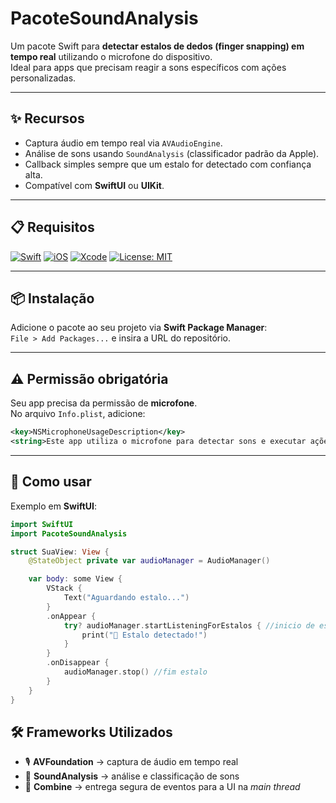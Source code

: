 # PacoteSoundAnalysis

Um pacote Swift para **detectar estalos de dedos (finger snapping) em tempo real** utilizando o microfone do dispositivo.  
Ideal para apps que precisam reagir a sons específicos com ações personalizadas.

---

## ✨ Recursos
- Captura áudio em tempo real via `AVAudioEngine`.
- Análise de sons usando `SoundAnalysis` (classificador padrão da Apple).
- Callback simples sempre que um estalo for detectado com confiança alta.
- Compatível com **SwiftUI** ou **UIKit**.

---

## 📋 Requisitos
[![Swift](https://img.shields.io/badge/Swift-5.5-orange?logo=swift)](https://swift.org)
[![iOS](https://img.shields.io/badge/iOS-15.0%2B-blue?logo=apple)](https://developer.apple.com/ios/)
[![Xcode](https://img.shields.io/badge/Xcode-13%2B-blue?logo=xcode)](https://developer.apple.com/xcode/)
[![License: MIT](https://img.shields.io/badge/License-MIT-green.svg)](LICENSE)

---

## 📦 Instalação
Adicione o pacote ao seu projeto via **Swift Package Manager**:  
`File > Add Packages...` e insira a URL do repositório.

---

## ⚠️ Permissão obrigatória
Seu app precisa da permissão de **microfone**.  
No arquivo `Info.plist`, adicione:
```xml
<key>NSMicrophoneUsageDescription</key>
<string>Este app utiliza o microfone para detectar sons e executar ações por comando de áudio.</string>
```
---

## 🚀 Como usar

Exemplo em **SwiftUI**:

```swift
import SwiftUI
import PacoteSoundAnalysis

struct SuaView: View {
    @StateObject private var audioManager = AudioManager()

    var body: some View {
        VStack {
            Text("Aguardando estalo...")
        }
        .onAppear {
            try? audioManager.startListeningForEstalos { //inicio de estalo
                print("👏 Estalo detectado!")
            }
        }
        .onDisappear {
            audioManager.stop() //fim estalo
        }
    }
}
```
## 🛠 Frameworks Utilizados

- 🎙 **AVFoundation** → captura de áudio em tempo real  
- 🧠 **SoundAnalysis** → análise e classificação de sons  
- 🔗 **Combine** → entrega segura de eventos para a UI na *main thread*  


